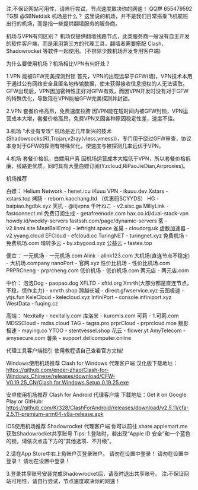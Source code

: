 注:不保证网站可用性，请自行尝试，节点速度取决你的网速！
QQ群 655479592  TG群 @SBNetdisk
机场是什么？
这里说的机场，并不是我们日常搭乘飞机航班出行的机场，而是指一些提供翻墙服务的服务商。


机场与VPN有何区别？
机场仅提供翻墙线路节点，此类服务商一般没有自主开发的软件客户端，而是采用第三方的代理工具，翻墙者需要搭配 Clash、Shadowrocket 等软件一起使用。(不排除少数机场开发专用客户端)


为什么要使用机场？机场相比VPN有何好处？

  1.VPN 能被GFW完美探测封锁
首先，VPN的出现远早于GFW(墙)，VPN技术本用于通过公有网络安全且匿名地传输数据，使未获得接收信息授权的人无法读取。GFW出现后，VPN因加密特性正好对GFW有效，而因VPN开发时没有对于GFW的特殊优化，导致现在VPN能被GFW完美探测并封锁。

  2.VPN 套餐价格高昂，免费速度拉胯
因VPN能在短时间内被GFW封锁，VPN运营成本大增，套餐价格高昂。免费VPN又因各种原因稳定性差，速度不佳。

  3.机场 “术业有专攻”
机场是近几年新兴的技术(Shadowsocks(R),Trojan,v2ray(vless,vmess))，专门用于绕过GFW审查，协议本身对于GFW的探测有特殊优化，使速度与被探测几率远优于VPN。

  4.机场 套餐价格低，白嫖用户喜
因机场运营成本大幅低于VPN，所以套餐价格低廉，线路更优质。同时具有大量白嫖订阅(Yzcloud,RiPaoJieDian,Airproxies)。



机场推荐


白嫖：
Helium Network - henet.icu
iKuuu VPN - ikuuu.dev
Xstars - xstars.top
烤肠 - reborn.kaochang.ltd （优惠码SCYYDS）
HG - baipiao.hgdbk.xyz
天机 - @itjvpns
千叶ねこ - v2.sisc.ga
MillyLink - fastconnect.ml
免费订阅生成 - getafreenode.com
hax.co.id/dual-stack-vpn
howdy.id/weekly-servers
fastssh.com/page/dynamic-servers
茗 - v2.linmi.site
MeatBallEmoji - leftright.space
雀巢 - cloudorg.uk
虚数加速器 - v2.yyang.cloud
EFCloud - efcloud.cc
TuringNET - turingnet.xyz
免费机场 - 免费机场.com
晴转多云 - by.xbygood.xyz
公益云 - fastea.top


便宜：
一元机场 - 一元机场.com
Alink - alink123.com
大机场(直连节点不稳定) - 大机场.company
nanoPort - 官网.xyz
性价比机场 - 性价比机场.com
PRPRCheng - prprcheng.com
低价机场 - 低价机场.com
两元店 - 两元店.com

中价：
泡泡Dog - paopao.dog
XFLTD - xftld.org
Xmrth(大部分都是直连节点，不稳，慎作主力) - xmrth.shop
跨越长城 - direct.gfwservice.xyz
云图极速 - ytjs.fun
KeleCloud - kelecloud.xyz
InfiniPort - console.infiniport.xyz
WestData - fuqing.cz

高端：
Nexitally - nexitally.com
库洛米 - kuromis.com
可莉 - 1.可莉.com
MDSSCloud - mdss.cloud
TAG - tagss.pro
prprCloud - prprcloud.moe
魅影极速 - maying.co
YTOO - stentvessel.shop
花云 - flower.yt
AmyTelecom - amysecure.com
薯条 - support.dellcomputer.online

代理工具客户端指引
使用教程请自己查看官方文档!

Windows使用机场推荐 Clash for Windows 代理客户端
汉化版下载地址：
https://github.com/ender-zhao/Clash-for-Windows_Chinese/releases/download/CFW-V0.19.25_CN/Clash.for.Windows.Setup.0.19.25.exe


安卓使用机场推荐 Clash for Android 代理客户端
下载地址：Get it on Google Play or GitHub:
https://github.com/Kr328/ClashForAndroid/releases/download/v2.5.11/cfa-2.5.11-premium-arm64-v8a-release.apk


iOS使用机场推荐 Shadowrocket 代理客户端
你可以前往 share.applemart.me 获取Shadowrocket共享账号
Tips:
1.登陆时，若出现“Apple ID 安全”和一个蓝色的锁，请依次点击下方的“其他选项、不升级”。

2.请在App Store中右上角账户页登录账户。
请勿在设置中登录！
请勿在设置中登录！
请勿在设置中登录！

3.登录共享账号安装完成Shadowrocket后，请及时退出共享账号。
注:不保证网站可用性，请自行尝试，节点速度取决你的网速！
